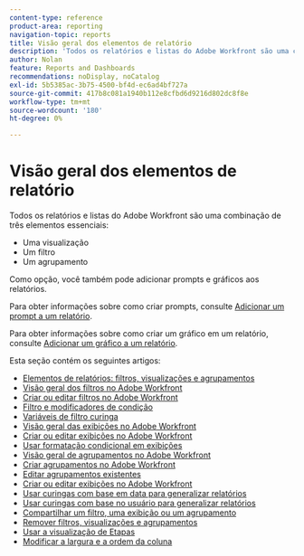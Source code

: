 ```yaml
---
content-type: reference
product-area: reporting
navigation-topic: reports
title: Visão geral dos elementos de relatório
description: 'Todos os relatórios e listas do Adobe Workfront são uma combinação de três elementos essenciais: exibições, filtros e agrupamentos.'
author: Nolan
feature: Reports and Dashboards
recommendations: noDisplay, noCatalog
exl-id: 5b5385ac-3b75-4500-bf4d-ec6ad4bf727a
source-git-commit: 417b8c081a1940b112e8cfbd6d9216d802dc8f8e
workflow-type: tm+mt
source-wordcount: '180'
ht-degree: 0%

---
```


# Visão geral dos elementos de relatório

Todos os relatórios e listas do Adobe Workfront são uma combinação de três elementos essenciais:

* Uma visualização
* Um filtro
* Um agrupamento

Como opção, você também pode adicionar prompts e gráficos aos relatórios.

Para obter informações sobre como criar prompts, consulte [Adicionar um prompt a um relatório](../../../reports-and-dashboards/reports/creating-and-managing-reports/add-prompt-report.md).

Para obter informações sobre como criar um gráfico em um relatório, consulte [Adicionar um gráfico a um relatório](../../../reports-and-dashboards/reports/creating-and-managing-reports/add-chart-report.md).

Esta seção contém os seguintes artigos:

<!--outdated: * [Basic Report Creation Program](https://one.workfront.com/s/basic-report-creation-program)-->
* [Elementos de relatórios: filtros, visualizações e agrupamentos](../../../reports-and-dashboards/reports/reporting-elements/reporting-elements-filters-views-groupings.md)
* [Visão geral dos filtros no Adobe Workfront](../../../reports-and-dashboards/reports/reporting-elements/filters-overview.md)
* [Criar ou editar filtros no Adobe Workfront](../../../reports-and-dashboards/reports/reporting-elements/create-filters.md)
* [Filtro e modificadores de condição](../../../reports-and-dashboards/reports/reporting-elements/filter-condition-modifiers.md)
* [Variáveis de filtro curinga](../../../reports-and-dashboards/reports/reporting-elements/understand-wildcard-filter-variables.md)
* [Visão geral das exibições no Adobe Workfront](../../../reports-and-dashboards/reports/reporting-elements/views-overview.md)
* [Criar ou editar exibições no Adobe Workfront](../../../reports-and-dashboards/reports/reporting-elements/create-edit-views.md)
* [Usar formatação condicional em exibições](../../../reports-and-dashboards/reports/reporting-elements/use-conditional-formatting-views.md)
* [Visão geral de agrupamentos no Adobe Workfront](../../../reports-and-dashboards/reports/reporting-elements/groupings-overview.md)
* [Criar agrupamentos no Adobe Workfront](../../../reports-and-dashboards/reports/reporting-elements/create-groupings.md)
* [Editar agrupamentos existentes](../../../reports-and-dashboards/reports/reporting-elements/edit-existing-groupings.md)
* [Criar ou editar exibições no Adobe Workfront](../../../reports-and-dashboards/reports/reporting-elements/create-edit-views.md)
* [Usar curingas com base em data para generalizar relatórios](../../../reports-and-dashboards/reports/reporting-elements/use-date-based-wildcards-generalize-reports.md)
* [Usar curingas com base no usuário para generalizar relatórios](../../../reports-and-dashboards/reports/reporting-elements/use-user-based-wildcards-generalize-reports.md)
* [Compartilhar um filtro, uma exibição ou um agrupamento](../../../reports-and-dashboards/reports/reporting-elements/share-filter-view-grouping.md)
* [Remover filtros, visualizações e agrupamentos](../../../reports-and-dashboards/reports/reporting-elements/remove-filters-views-groupings.md)
* [Usar a visualização de Etapas](../../../reports-and-dashboards/reports/reporting-elements/use-milestone-view.md)
* [Modificar a largura e a ordem da coluna](../../../reports-and-dashboards/reports/reporting-elements/modify-column-width-order.md)
